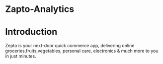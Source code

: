 # Zapto-Analytics
# Introduction
Zepto is your next-door quick commerce app, delivering online groceries,fruits,vegetables, personal care, electronics & much more to you in just minutes.
